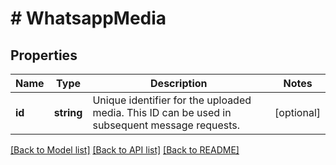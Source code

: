 # # WhatsappMedia

## Properties

Name | Type | Description | Notes
------------ | ------------- | ------------- | -------------
**id** | **string** | Unique identifier for the uploaded media. This ID can be used in subsequent message requests. | [optional]

[[Back to Model list]](../../README.md#models) [[Back to API list]](../../README.md#endpoints) [[Back to README]](../../README.md)
